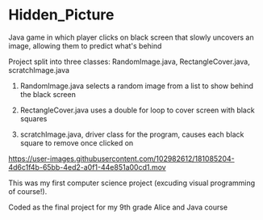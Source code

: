 # Hidden_Picture
Java game in which player clicks on black screen that slowly uncovers an image, allowing them to predict what's behind

Project split into three classes: RandomImage.java, RectangleCover.java, scratchImage.java

1) RandomImage.java selects a random image from a list to show behind the black screen

2) RectangleCover.java uses a double for loop to cover screen with black squares

3) scratchImage.java, driver class for the program, causes each black square to remove once clicked on



https://user-images.githubusercontent.com/102982612/181085204-4d6c1f4b-65bb-4ed2-a0f1-44e851a00cd1.mov


This was my first computer science project (excuding visual programming of course!). 

Coded as the final project for my 9th grade Alice and Java course
